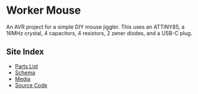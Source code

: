 # Worker Mouse

An AVR project for a simple DIY mouse jiggler. This uses an ATTINY85, a 16MHz crystal, 4 capacitors, 4 resistors, 2 zener diodes, and a USB-C plug.

## Site Index

- [Parts List](./parts-list.md)
- [Schema](./schema.md)
- [Media](./media.md)
- [Source Code](https://github.com/zbauman3/WorkerMouse)